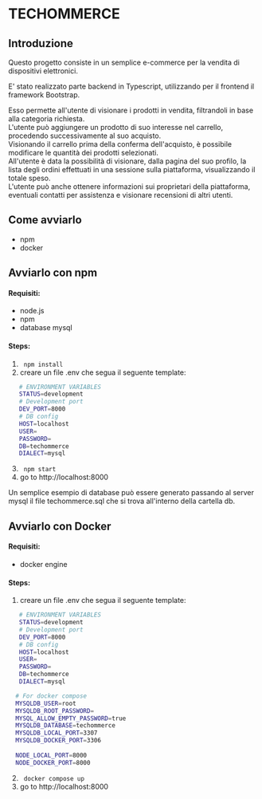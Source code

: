 # TECHOMMERCE

## Introduzione
Questo progetto consiste in un semplice e-commerce per la vendita di dispositivi elettronici.

E' stato realizzato parte backend in Typescript, utilizzando per il frontend il framework Bootstrap.

Esso permette all'utente di visionare i prodotti in vendita, filtrandoli in base alla categoria richiesta.\
L'utente può aggiungere un prodotto di suo interesse nel carrello, procedendo successivamente al suo acquisto.\
Visionando il carrello prima della conferma dell'acquisto, è possibile modificare le quantità dei prodotti selezionati.\
All'utente è data la possibilità di visionare, dalla pagina del suo profilo, la lista degli ordini effettuati in una sessione sulla piattaforma, visualizzando il totale speso.\
L'utente può anche ottenere informazioni sui proprietari della piattaforma, eventuali contatti per assistenza e visionare recensioni di altri utenti.

## Come avviarlo 
- npm
- docker

## Avviarlo con npm

#### Requisiti:
- node.js
- npm
- database mysql

#### Steps:
1)  <code> npm install </code>
2)  creare un file .env che segua il seguente template:
  ```bash
     # ENVIRONMENT VARIABLES
     STATUS=development
     # Development port
     DEV_PORT=8000 
     # DB config
     HOST=localhost
     USER=
     PASSWORD=
     DB=techommerce
     DIALECT=mysql
  ```
3) <code> npm start </code>
4) go to http://localhost:8000

Un semplice esempio di database può essere generato passando al server mysql il file techommerce.sql che si trova all'interno della cartella db.

## Avviarlo con Docker

#### Requisiti:
- docker engine

#### Steps:
1)  creare un file .env che segua il seguente template:
  ```bash
     # ENVIRONMENT VARIABLES
     STATUS=development
     # Development port
     DEV_PORT=8000 
     # DB config
     HOST=localhost
     USER=
     PASSWORD=
     DB=techommerce
     DIALECT=mysql

    # For docker compose
    MYSQLDB_USER=root
    MYSQLDB_ROOT_PASSWORD=
    MYSQL_ALLOW_EMPTY_PASSWORD=true
    MYSQLDB_DATABASE=techommerce
    MYSQLDB_LOCAL_PORT=3307
    MYSQLDB_DOCKER_PORT=3306
    
    NODE_LOCAL_PORT=8000
    NODE_DOCKER_PORT=8000
  ```
2) <code> docker compose up </code>
3) go to http://localhost:8000

